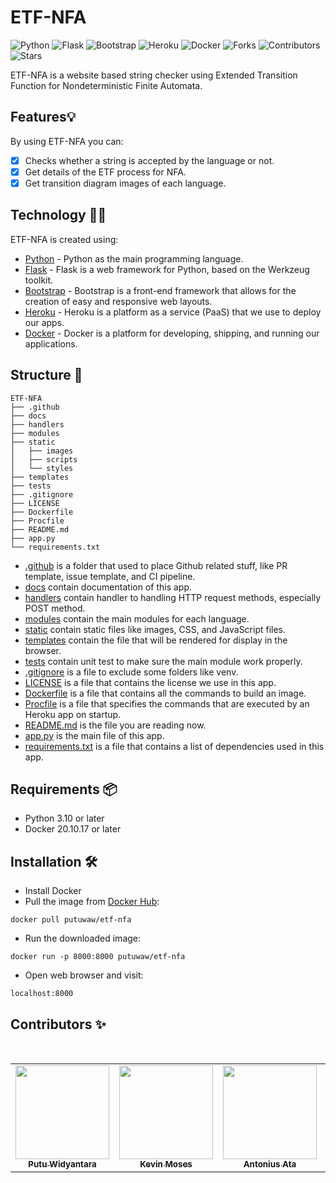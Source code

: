 # ETF-NFA

![Python](https://img.shields.io/badge/Python-FFD43B?style=for-the-badge&logo=python&logoColor=blue)
![Flask](https://img.shields.io/badge/Flask-000000?style=for-the-badge&logo=flask&logoColor=white)
![Bootstrap](https://img.shields.io/badge/Bootstrap-563D7C?style=for-the-badge&logo=bootstrap&logoColor=white)
![Heroku](https://img.shields.io/badge/Heroku-430098?style=for-the-badge&logo=heroku&logoColor=white)
![Docker](https://img.shields.io/badge/Docker-2CA5E0?style=for-the-badge&logo=docker&logoColor=white)
![Forks](https://img.shields.io/github/forks/putuwaw/etf-nfa?style=for-the-badge)
![Contributors](https://img.shields.io/github/contributors/putuwaw/etf-nfa?style=for-the-badge)
![Stars](https://img.shields.io/github/stars/putuwaw/etf-nfa?style=for-the-badge)

ETF-NFA is a website based string checker using Extended Transition Function for Nondeterministic Finite Automata.

## Features💡
By using ETF-NFA you can:
- [x] Checks whether a string is accepted by the language or not.
- [x] Get details of the ETF process for NFA.
- [x] Get transition diagram images of each language.

## Technology 👨‍💻
ETF-NFA is created using:
- [Python](https://www.python.org/) - 
Python as the main programming language.
- [Flask](https://flask.palletsprojects.com/en/2.2.x/) - Flask is a web framework for Python, based on the Werkzeug toolkit.
- [Bootstrap](https://getbootstrap.com/) - Bootstrap is a front-end framework that allows for the creation of easy and responsive web layouts.
- [Heroku](https://www.heroku.com/) - Heroku is a platform as a service (PaaS) that we use to deploy our apps.
- [Docker](https://www.docker.com/) - Docker is a platform for developing, shipping, and running our applications.


## Structure 📂
```
ETF-NFA
├── .github
├── docs
├── handlers
├── modules
├── static
│   ├── images
│   ├── scripts
│   └── styles
├── templates
├── tests
├── .gitignore
├── LICENSE
├── Dockerfile
├── Procfile
├── README.md
├── app.py
└── requirements.txt
```
- [.github](.github/) is a folder that used to place Github related stuff, like PR template, issue template, and CI pipeline.
- [docs](docs/) contain documentation of this app.
- [handlers](handlers/) contain handler to handling HTTP request methods, especially POST method.
- [modules](modules/) contain the main modules for each language.
- [static](static/) contain static files like images, CSS, and JavaScript files.
- [templates](templates/) contain the file that will be rendered for display in the browser.
- [tests](tests/) contain unit test to make sure the main module work properly.
- [.gitignore](.gitignore) is a file to exclude some folders like venv.
- [LICENSE](LICENSE) is a file that contains the license we use in this app.
- [Dockerfile](Dockerfile) is a file that contains all the commands to build an image.
- [Procfile](Procfile) is a file that specifies the commands that are executed by an Heroku app on startup.
- [README.md](README.md) is the file you are reading now.
- [app.py](app.py) is the main file of this app.
- [requirements.txt](requirements.txt) is a file that contains a list of dependencies used in this app.

## Requirements 📦
- Python 3.10 or later
- Docker 20.10.17 or later

## Installation 🛠️
- Install Docker
- Pull the image from [Docker Hub](https://hub.docker.com/r/putuwaw/etf-nfa):
```
docker pull putuwaw/etf-nfa
```
- Run the downloaded image:
```
docker run -p 8000:8000 putuwaw/etf-nfa
```
- Open web browser and visit:
```
localhost:8000
```

## Contributors ✨
<br>
<table align="center">
  <tr>
    <td align="center"><a href="https://github.com/putuwaw"><img src="https://avatars.githubusercontent.com/u/90038606?v=4" width="150px;" alt=""/><br><sub><b>Putu Widyantara</b></sub></td> 
    <td align="center"><a href="https://github.com/KEVINMOSESWALELENG"><img src="https://avatars.githubusercontent.com/u/103045275?v=4" width="150px;" alt=""/><br><sub><b>Kevin Moses</b></sub></td> 
    <td align="center"><a href="https://github.com/Antoniusata12"><img src="https://avatars.githubusercontent.com/u/113809833?v=4" width="150px;" alt=""/><br><sub><b>Antonius Ata</b></sub></td>
    <td align="center"><a href="https://github.com/YogaLaksana"><img src="https://avatars.githubusercontent.com/u/103047470?v=4" width="150px;" alt=""/><br><sub><b>Yoga Laksana</b></sub></td>
  </tr>
</table>
